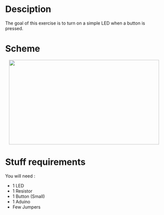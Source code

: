 # Desciption 

The goal of this exercise is to turn on a simple LED when a button is pressed.

# Scheme

<p align="center">
  <img width="480" height="270" src="https://github.com/Dexmos/Arduino-Workshop-I/blob/master/4-TurnOnLEDWithButton/Scheme/Scheme.jpg">
</p>

# Stuff requirements

You will need :
* 1 LED
* 1 Resistor
* 1 Button (Small)
* 1 Aduino
* Few Jumpers

